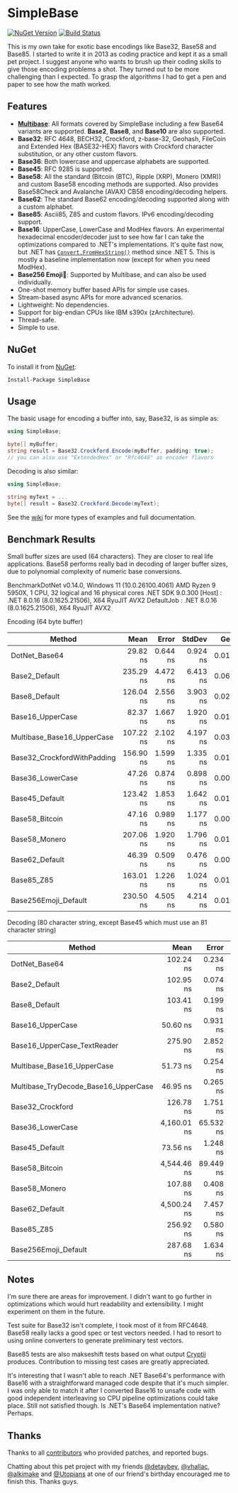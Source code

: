 SimpleBase
==========
[![NuGet Version](https://img.shields.io/nuget/v/SimpleBase.svg)](https://www.nuget.org/packages/SimpleBase/)
[![Build Status](https://github.com/ssg/SimpleBase/actions/workflows/test.yml/badge.svg)](https://github.com/ssg/SimpleBase/actions?query=workflow%3Atest)

This is my own take for exotic base encodings like Base32, Base58 and Base85. 
I started to write it in 2013 as coding practice and kept it as a small pet 
project. I suggest anyone who wants to brush up their coding skills to give 
those encoding problems a shot. They turned out to be more challenging than I 
expected. To grasp the algorithms I had to get a pen and paper to see how the 
math worked.

Features
--------
 - **[Multibase](https://github.com/multiformats/multibase)**: All formats
   covered by SimpleBase including a few Base64 variants are supported. **Base2**, **Base8**, and **Base10** are also supported.
 - **Base32**: RFC 4648, BECH32, Crockford, z-base-32, Geohash, FileCoin and Extended Hex 
   (BASE32-HEX) flavors with Crockford character substitution, or any other 
   custom flavors.
 - **Base36**: Both lowercase and uppercase alphabets are supported.
 - **Base45**: RFC 9285 is supported.
 - **Base58**: All the standard (Bitcoin (BTC), Ripple (XRP), Monero (XMR)) and custom Base58 encoding methods are supported. Also provides Base58Check and Avalanche (AVAX) CB58 encoding/decoding helpers.
 - **Base62**: The standard Base62 encoding/decoding supported along with a custom alphabet.
 - **Base85**: Ascii85, Z85 and custom flavors. IPv6 encoding/decoding support.
 - **Base16**: UpperCase, LowerCase and ModHex flavors. An experimental hexadecimal 
   encoder/decoder just to see how far I can take the optimizations compared to .NET's
   implementations. It's quite fast now, but .NET has [`Convert.FromHexString()`](https://learn.microsoft.com/en-us/dotnet/api/system.convert.fromhexstring) method since .NET 5.
   This is mostly a baseline implementation now (except for when you need ModHex).
 - **Base256 Emoji🚀**: Supported by Multibase, and can also be used individually. 
 - One-shot memory buffer based APIs for simple use cases.
 - Stream-based async APIs for more advanced scenarios.
 - Lightweight: No dependencies.
 - Support for big-endian CPUs like IBM s390x (zArchitecture).
 - Thread-safe.
 - Simple to use.

NuGet
------
To install it from [NuGet](https://www.nuget.org/packages/SimpleBase/):

  `Install-Package SimpleBase`

Usage
------
The basic usage for encoding a buffer into, say, Base32, is as simple as:

```csharp
using SimpleBase;

byte[] myBuffer;
string result = Base32.Crockford.Encode(myBuffer, padding: true);
// you can also use "ExtendedHex" or "Rfc4648" as encoder flavors
```

Decoding is also similar:

```csharp
using SimpleBase;

string myText = ...
byte[] result = Base32.Crockford.Decode(myText);
```

See the [wiki](wiki) for more types of examples and full documentation. 

Benchmark Results
-----------------
Small buffer sizes are used (64 characters). They are closer to real life 
applications. Base58 performs really bad in decoding of larger buffer sizes, 
due to polynomial complexity of numeric base conversions.

BenchmarkDotNet v0.14.0, Windows 11 (10.0.26100.4061)
AMD Ryzen 9 5950X, 1 CPU, 32 logical and 16 physical cores
.NET SDK 9.0.300
  [Host]     : .NET 8.0.16 (8.0.1625.21506), X64 RyuJIT AVX2
  DefaultJob : .NET 8.0.16 (8.0.1625.21506), X64 RyuJIT AVX2

Encoding (64 byte buffer)

| Method                      | Mean      | Error    | StdDev   | Gen0   | Allocated |
|---------------------------- |----------:|---------:|---------:|-------:|----------:|
| DotNet_Base64               |  29.82 ns | 0.644 ns | 0.924 ns | 0.0119 |     200 B |
| Base2_Default               | 235.29 ns | 4.472 ns | 6.413 ns | 0.0625 |    1048 B |
| Base8_Default               | 126.04 ns | 2.556 ns | 3.903 ns | 0.0224 |     376 B |
| Base16_UpperCase            |  82.37 ns | 1.667 ns | 1.920 ns | 0.0167 |     280 B |
| Multibase_Base16_UpperCase  | 107.22 ns | 2.102 ns | 4.197 ns | 0.0334 |     560 B |
| Base32_CrockfordWithPadding | 156.90 ns | 1.599 ns | 1.335 ns | 0.0138 |     232 B |
| Base36_LowerCase            |  47.26 ns | 0.874 ns | 0.898 ns | 0.0091 |     152 B |
| Base45_Default              | 123.42 ns | 1.853 ns | 1.642 ns | 0.0129 |     216 B |
| Base58_Bitcoin              |  47.16 ns | 0.989 ns | 1.177 ns | 0.0091 |     152 B |
| Base58_Monero               | 207.06 ns | 1.920 ns | 1.796 ns | 0.0119 |     200 B |
| Base62_Default              |  46.39 ns | 0.509 ns | 0.476 ns | 0.0091 |     152 B |
| Base85_Z85                  | 163.01 ns | 1.226 ns | 1.024 ns | 0.0110 |     184 B |
| Base256Emoji_Default        | 230.50 ns | 4.505 ns | 4.214 ns | 0.0167 |     280 B |

Decoding (80 character string, except Base45 which must use an 81 character string)

| Method                               | Mean        | Error     | StdDev     | Gen0   | Gen1   | Allocated |
|------------------------------------- |------------:|----------:|-----------:|-------:|-------:|----------:|
| DotNet_Base64                        |   102.24 ns |  0.234 ns |   0.219 ns | 0.0052 |      - |      88 B |
| Base2_Default                        |   102.95 ns |  0.074 ns |   0.070 ns | 0.0024 |      - |      40 B |
| Base8_Default                        |   103.41 ns |  0.199 ns |   0.176 ns | 0.0024 |      - |      40 B |
| Base16_UpperCase                     |    50.60 ns |  0.931 ns |   0.777 ns | 0.0038 |      - |      64 B |
| Base16_UpperCase_TextReader          |   275.90 ns |  2.852 ns |   2.381 ns | 0.5007 | 0.0153 |    8376 B |
| Multibase_Base16_UpperCase           |    51.73 ns |  0.254 ns |   0.238 ns | 0.0038 |      - |      64 B |
| Multibase_TryDecode_Base16_UpperCase |    46.95 ns |  0.265 ns |   0.235 ns |      - |      - |         - |
| Base32_Crockford                     |   126.78 ns |  1.751 ns |   1.552 ns | 0.0048 |      - |      80 B |
| Base36_LowerCase                     | 4,160.01 ns | 65.532 ns |  54.722 ns |      - |      - |      80 B |
| Base45_Default                       |    73.56 ns |  1.248 ns |   1.167 ns | 0.0048 |      - |      80 B |
| Base58_Bitcoin                       | 4,544.46 ns | 89.449 ns | 133.882 ns |      - |      - |      88 B |
| Base58_Monero                        |   107.88 ns |  0.408 ns |   0.341 ns | 0.0052 |      - |      88 B |
| Base62_Default                       | 4,500.24 ns |  7.457 ns |   6.610 ns |      - |      - |      88 B |
| Base85_Z85                           |   256.92 ns |  0.580 ns |   0.514 ns | 0.0052 |      - |      88 B |
| Base256Emoji_Default                 |   287.68 ns |  1.634 ns |   1.528 ns | 0.0062 |      - |     104 B |

Notes
-----
I'm sure there are areas for improvement. I didn't want to go further in 
optimizations which would hurt readability and extensibility. I might 
experiment on them in the future.

Test suite for Base32 isn't complete, I took most of it from RFC4648. Base58 
really lacks a good spec or test vectors needed. I had to resort to using 
online converters to generate preliminary test vectors.

Base85 tests are also makseshift tests based on what output 
[Cryptii](https://cryptii.com/) produces. Contribution to missing test cases 
are greatly appreciated.

It's interesting that I wasn't able to reach .NET Base64's performance with 
Base16 with a straightforward managed code despite that it's much simpler. I 
was only able to match it after I converted Base16 to unsafe code with good 
independent interleaving so CPU pipeline optimizations could take place. 
Still not satisfied though. Is .NET's Base64 implementation native? Perhaps.

Thanks
------
Thanks to all [contributors](https://github.com/ssg/SimpleBase/graphs/contributors) who
provided patches, and reported bugs.

Chatting about this pet project with my friends 
[@detaybey](https://github.com/detaybey), 
[@vhallac](https://github.com/vhallac), 
[@alkimake](https://github.com/alkimake) and 
[@Utopians](https://github.com/Utopians) at one of our friend's birthday 
encouraged me to finish this. Thanks guys.
